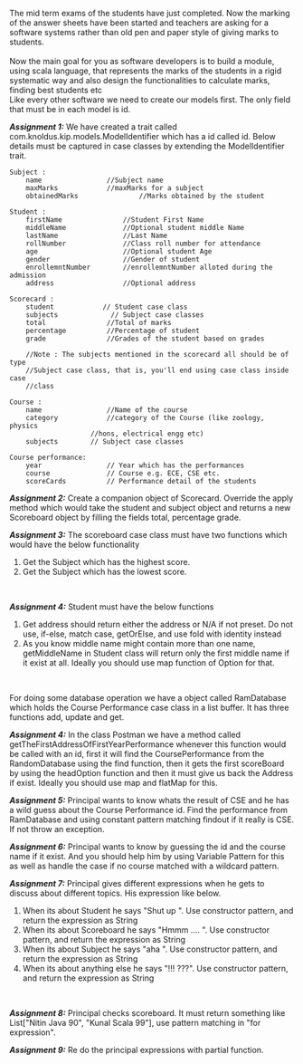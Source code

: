 The mid term exams of the students have just completed. Now the marking of the
answer sheets have been started and teachers are asking for a software systems
rather than old pen and paper style of giving marks to students.<br/>
<br/>
Now the main goal for you as software developers is to build a module, using
scala language, that represents the marks of the students in a rigid
systematic way and also design the functionalities to calculate marks, finding
best students etc <br/>
Like every other software we need to create our models first. The only field that must be in each model is id.

<b><i>Assignment 1:</i></b> We have created a trait called com.knoldus.kip.models.ModelIdentifier which has a
id called id. Below details must be captured in case classes by extending the ModelIdentifier trait.
<br/>
```
Subject :
	name 				//Subject name
	maxMarks			//maxMarks for a subject
	obtainedMarks		    	//Marks obtained by the student
	
Student :
	firstName 				//Student First Name
	middleName 				//Optional student middle Name
	lastName 				//Last Name
	rollNumber				//Class roll number for attendance
	age						//Optional student Age
	gender					//Gender of student
	enrollemntNumber	    //enrollemntNumber alloted during the admission
	address					//Optional address

Scorecard :
	student            // Student case class
	subjects             // Subject case classes
	total				//Total of marks
	percentage			//Percentage of student
	grade				//Grades of the student based on grades

	//Note : The subjects mentioned in the scorecard all should be of type
	//Subject case class, that is, you'll end using case class inside case
	//class

Course :
	name 				//Name of the course
	category			//category of the Course (like zoology, physics
					//hons, electrical engg etc)
	subjects        // Subject case classes

Course performance:
	year				// Year which has the performances
	course				// Course e.g. ECE, CSE etc.
	scoreCards			// Performance detail of the students

```

<b><i>Assignment 2:</i></b> Create a companion object of Scorecard. Override the apply method which would take the
student and subject object and returns a new Scoreboard object by filling the fields total, percentage grade.
<br/>

<b><i>Assignment 3:</i></b> The scoreboard case class must have two functions which would have the below functionality
1) Get the Subject which has the highest score.
2) Get the Subject which has the lowest score.
<br/>

<b><i>Assignment 4:</i></b> Student must have the below functions
 1) Get address should return either the address or N/A if not preset. Do not use, if-else, match case, getOrElse,
 and use fold with identity instead
 2) As you know middle name might contain more than one name, getMiddleName in Student class will return
 only the first middle name if it exist at all. Ideally you should use map function of Option for that.
<br/>

 For doing some database operation we have a object called RamDatabase which holds the
Course Performance case class in a list buffer. It has three functions add, update and get.
<br/>

<b><i>Assignment 4:</i></b> In the class Postman we have a method called getTheFirstAddressOfFirstYearPerformance
 whenever this function would be called with an id, first it will find the CoursePerformance from the RandomDatabase
 using the find function, then it gets the first scoreBoard by using the headOption function and then it must give us
 back the Address if exist. Ideally you should use map and flatMap for this.
<br/>

<b><i>Assignment 5:</i></b> Principal wants to know whats the result of CSE and he has a wild guess about the Course Performance
id. Find the performance from RamDatabase and using constant pattern matching findout if it really is CSE. If not
throw an exception.
<br/>

<b><i>Assignment 6:</i></b> Principal wants to know by guessing the id and the course name if it exist. And you should
help him by using Variable Pattern for this as well as handle the case if no course matched with a wildcard pattern.
<br/>

<b><i>Assignment 7:</i></b> Principal gives different expressions when he gets to discuss about different topics. His
expression like below.
1. When its about Student he says "Shut up <firstName>". Use constructor pattern, and return the expression as String
2. When its about Scoreboard he says "Hmmm .... <percentage>". Use constructor pattern, and return the expression as String
3. When its about Subject he says "aha <subject name>". Use constructor pattern, and return the expression as String
4. When its about anything else he says "!!! ???". Use constructor pattern, and return the expression as String
<br/>

<b><i>Assignment 8:</i></b> Principal checks scoreboard. It must return something like List["Nitin Java 90",
"Kunal Scala 99"], use pattern matching in "for expression".
<br/>

<b><i>Assignment 9:</i></b> Re do the principal expressions with partial function.